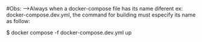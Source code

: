 #Obs:
-->Always when a docker-compose file has its name diferent ex: docker-compose.dev.yml, the command for building must especify its name as follow:

$ docker compose -f docker-compose.dev.yml up
